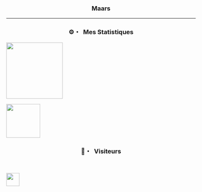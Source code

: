 ### <p align="center">Maars</p>

-----

### <p align="center">⚙️・ &nbsp;Mes Statistiques</p>
<div>
 <p align="center"></p>

<p align="left">
  <a href="https://github.com/Maars1337">
    <img height="150em" src="https://github-readme-stats-eight-theta.vercel.app/api?username=Maars1337&show_icons=true&theme=chartreuse-dark&include_all_commits=true&locale=fr"/>
    <div>
     <img height="90em" src="https://github-readme-stats.vercel.app/api/top-langs/?username=Maars1337&theme=chartreuse-dark"/>
  </a>
</p>

### <p align="center">👀・ &nbsp;Visiteurs</p>
<br>
<p align="left">
  <img height="35em" src="https://profile-counter.glitch.me/Maars1337/count.svg" />
</p>
